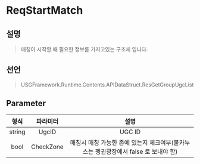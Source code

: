 # ReqStartMatch

## 설명
> 매칭이 시작할 때 필요한 정보를 가지고있는 구조체 입니다.

## 선언
> USGFramework.Runtime.Contents.APIDataStruct.ResGetGroupUgcList
## Parameter
| **형식** | **파라미터**  |                       **설명**                       |
|:------:|:---------:|:--------------------------------------------------:|
| string |   UgcID   |                       UGC ID                       |
|  bool  | CheckZone | 매칭시 매칭 가능한 존에 있는지 체크여부(불카누스는 펭귄광장에서 false 로 보내야 함) |
